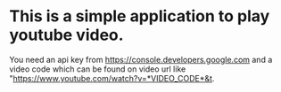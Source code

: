 # This is a simple application to play youtube video.
You need an api key from https://console.developers.google.com and 
a video code which can be found on video url like "https://www.youtube.com/watch?v=*VIDEO_CODE*&t.
